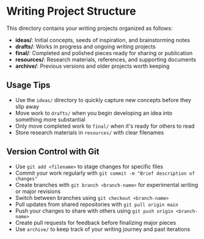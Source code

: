 # Writing Project Structure

This directory contains your writing projects organized as follows:

- **ideas/**: Initial concepts, seeds of inspiration, and brainstorming notes
- **drafts/**: Works in progress and ongoing writing projects
- **final/**: Completed and polished pieces ready for sharing or publication
- **resources/**: Research materials, references, and supporting documents
- **archive/**: Previous versions and older projects worth keeping

## Usage Tips

- Use the `ideas/` directory to quickly capture new concepts before they slip away
- Move work to `drafts/` when you begin developing an idea into something more substantial 
- Only move completed work to `final/` when it's ready for others to read
- Store research materials in `resources/` with clear filenames

## Version Control with Git

- Use `git add <filename>` to stage changes for specific files
- Commit your work regularly with `git commit -m "Brief description of changes"`
- Create branches with `git branch <branch-name>` for experimental writing or major revisions
- Switch between branches using `git checkout <branch-name>`
- Pull updates from shared repositories with `git pull origin main` 
- Push your changes to share with others using `git push origin <branch-name>`
- Create pull requests for feedback before finalizing major pieces
- Use `archive/` to keep track of your writing journey and past iterations
